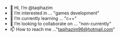 - 👋 Hi, I’m @taqihazim
- 👀 I’m interested in ... "games development"
- 🌱 I’m currently learning ... "c++"
- 💞️ I’m looking to collaborate on ... "non-currently"
- 📫 How to reach me ..."taqihazim96@hotmail.com"

<!---
taqihazim/taqihazim is a ✨ special ✨ repository because its `README.md` (this file) appears on your GitHub profile.
You can click the Preview link to take a look at your changes.
--->
